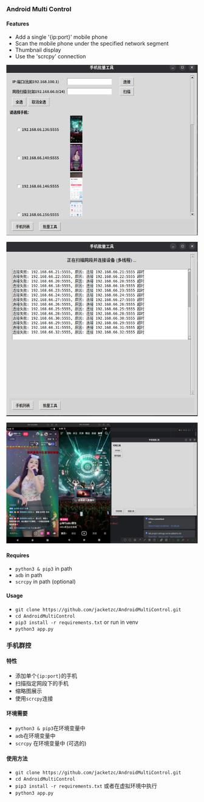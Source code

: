 ### Android Multi Control

#### Features

- Add a single '{ip:port}' mobile phone
- Scan the mobile phone under the specified network segment
- Thumbnail display
- Use the 'scrcpy' connection

![](./static/pic/first_page.png)

![](./static/pic/scan.png)

![](./static/pic/tools.png)

#### Requires

- `python3 & pip3` in path
- `adb` in path
- `scrcpy` in path (optional)

#### Usage

- `git clone https://github.com/jacketzc/AndroidMultiControl.git`
- `cd AndroidMultiControl`
- `pip3 install -r requirements.txt` or run in venv
- `python3 app.py`

### 手机群控

#### 特性

- 添加单个`{ip:port}`的手机
- 扫描指定网段下的手机
- 缩略图展示
- 使用`scrcpy`连接

#### 环境需要

- `python3 & pip3`在环境变量中
- `adb`在环境变量中
- `scrcpy` 在环境变量中 (可选的)

#### 使用方法

- `git clone https://github.com/jacketzc/AndroidMultiControl.git`
- `cd AndroidMultiControl`
- `pip3 install -r requirements.txt` 或者在虚拟环境中执行
- `python3 app.py`